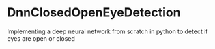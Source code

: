 # DnnClosedOpenEyeDetection
Implementing a deep neural network from scratch in python to detect if eyes are open or closed
